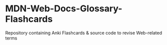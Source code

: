 # MDN-Web-Docs-Glossary-Flashcards
Repository containing Anki Flashcards &amp; source code to revise Web-related terms
